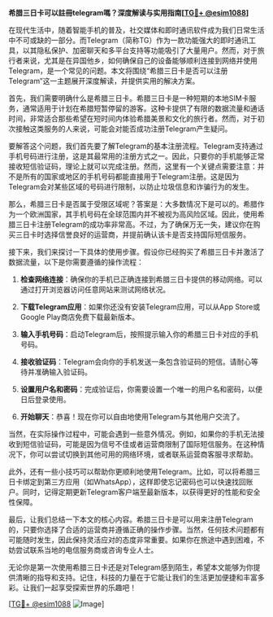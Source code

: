 **希腊三日卡可以註冊telegram嗎？深度解读与实用指南[[TG💪+ @esim1088](https://t.me/s/esim1088)]**

在现代生活中，随着智能手机的普及，社交媒体和即时通讯软件成为我们日常生活中不可或缺的一部分。而Telegram（简称TG）作为一款功能强大的即时通讯工具，以其隐私保护、加密聊天和多平台支持等功能吸引了大量用户。然而，对于旅行者来说，尤其是在异国他乡，如何确保自己的设备能够顺利连接到网络并使用Telegram，是一个常见的问题。本文将围绕“希腊三日卡是否可以注册Telegram”这一主题展开深度解读，并提供实用的解决方案。

首先，我们需要明确什么是希腊三日卡。希腊三日卡是一种短期的本地SIM卡服务，通常适用于计划在希腊短暂停留的游客。这种卡提供了有限的数据流量和通话时间，非常适合那些希望在短时间内体验希腊美景和文化的旅行者。然而，对于初次接触这类服务的人来说，可能会对能否成功注册Telegram产生疑问。

要解答这个问题，我们首先要了解Telegram的基本注册流程。Telegram支持通过手机号码进行注册，这是其最常用的注册方式之一。因此，只要你的手机能够正常接收短信验证码，理论上就可以完成注册。然而，这里有一个关键点需要注意：并不是所有的国家或地区的手机号码都能直接用于Telegram注册。这是因为Telegram会对某些区域的号码进行限制，以防止垃圾信息和诈骗行为的发生。

那么，希腊三日卡是否属于受限区域呢？答案是：大多数情况下是可以的。希腊作为一个欧洲国家，其手机号码在全球范围内并不被视为高风险区域。因此，使用希腊三日卡注册Telegram的成功率非常高。不过，为了确保万无一失，建议你在购买三日卡时选择信誉良好的运营商，并提前确认该卡是否支持国际短信服务。

接下来，我们来探讨一下具体的使用步骤。假设你已经购买了希腊三日卡并激活了数据流量，以下是你需要遵循的操作流程：

1. **检查网络连接**：确保你的手机已正确连接到希腊三日卡提供的移动网络。可以通过打开浏览器访问任意网站来测试网络状况。
   
2. **下载Telegram应用**：如果你还没有安装Telegram应用，可以从App Store或Google Play商店免费下载最新版本。

3. **输入手机号码**：启动Telegram后，按照提示输入你的希腊三日卡对应的手机号码。

4. **接收验证码**：Telegram会向你的手机发送一条包含验证码的短信。请耐心等待并准确输入验证码。

5. **设置用户名和密码**：完成验证后，你需要设置一个唯一的用户名和密码，以便日后登录使用。

6. **开始聊天**：恭喜！现在你可以自由地使用Telegram与其他用户交流了。

当然，在实际操作过程中，可能会遇到一些意外情况。例如，如果你的手机无法接收到短信验证码，可能是因为信号不佳或者运营商限制了国际短信服务。在这种情况下，你可以尝试切换到其他可用的网络环境，或者联系运营商客服寻求帮助。

此外，还有一些小技巧可以帮助你更顺利地使用Telegram。比如，可以将希腊三日卡绑定到第三方应用（如WhatsApp），这样即使忘记密码也可以快速找回账户。同时，记得定期更新Telegram客户端至最新版本，以获得更好的性能和安全性保障。

最后，让我们总结一下本文的核心内容。希腊三日卡是可以用来注册Telegram的，只要你选择了合适的运营商并遵循正确的操作步骤。当然，任何技术问题都有可能随时发生，因此保持灵活应对的态度非常重要。如果你在旅途中遇到困难，不妨尝试联系当地的电信服务商或咨询专业人士。

无论你是第一次使用希腊三日卡还是对Telegram感到陌生，希望本文能够为你提供清晰的指导和支持。记住，科技的力量在于它能让我们的生活更加便捷和丰富多彩。让我们一起享受探索世界的乐趣吧！

[[TG💪+ @esim1088](https://t.me/s/esim1088) ![Image](https://i.postimg.cc/4NQfJmqS/Snipaste-2025-05-13-00-14-12.png)]